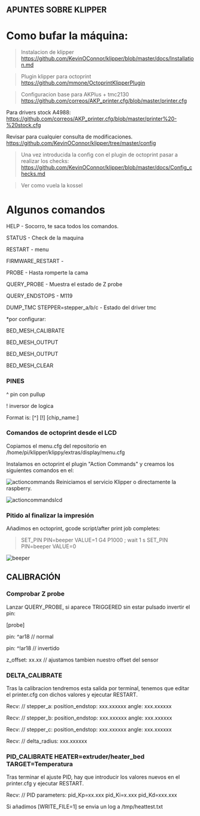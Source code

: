 ## APUNTES SOBRE KLIPPER

# Como bufar la máquina:

> Instalacion de klipper
https://github.com/KevinOConnor/klipper/blob/master/docs/Installation.md

> Plugin klipper para octoprint
https://github.com/mmone/OctoprintKlipperPlugin

> Configuracion base para AKPlus + tmc2130
https://github.com/correos/AKP_printer.cfg/blob/master/printer.cfg


Para drivers stock A4988:
https://github.com/correos/AKP_printer.cfg/blob/master/printer%20-%20stock.cfg

Revisar para cualquier consulta de modificaciones.
https://github.com/KevinOConnor/klipper/tree/master/config

>Una vez introducida la config con el plugin de octoprint pasar a realizar los checks:
https://github.com/KevinOConnor/klipper/blob/master/docs/Config_checks.md

> Ver como vuela la kossel




# Algunos comandos

HELP - Socorro, te saca todos los comandos.

STATUS - Check de la maquina

RESTART - menu

FIRMWARE_RESTART -

PROBE - Hasta romperte la cama

QUERY_PROBE - Muestra el estado de Z probe

QUERY_ENDSTOPS - M119

DUMP_TMC STEPPER=stepper_a/b/c - Estado del driver tmc

*por configurar:

BED_MESH_CALIBRATE

BED_MESH_OUTPUT

BED_MESH_OUTPUT

BED_MESH_CLEAR




### PINES

^ pin con pullup

! inversor de logica 

Format is: [^] [!] [chip_name:]




### Comandos de octoprint desde el LCD

Copiamos el menu.cfg del repositorio en /home/pi/klipper/klippy/extras/display/menu.cfg

Instalamos en octoprint el plugin "Action Commands" y creamos los siguientes comandos en el:

![actioncommands](https://github.com/correos/AKP_printer.cfg/blob/master/img/octoprint%20commands.PNG)
Reiniciamos el servicio Klipper o directamente la raspberry.

![actioncommandslcd](https://github.com/correos/AKP_printer.cfg/blob/master/img/comandoslcd.jpg)




### Pitido al finalizar la impresión

Añadimos en octoprint, gcode script/after print job completes:

>SET_PIN PIN=beeper VALUE=1
>G4 P1000 ; wait 1 s
>SET_PIN PIN=beeper VALUE=0

![beeper](https://github.com/maketo3D/AKP_printer.cfg/blob/master/img/beeperscript.PNG)




## CALIBRACIÓN

###   Comprobar Z probe

Lanzar QUERY_PROBE, si aparece TRIGGERED sin estar pulsado invertir el pin:

[probe]

pin: ^ar18  // normal

pin: ^!ar18  // invertido

z_offset: xx.xx // ajustamos tambien nuestro offset del sensor


###   DELTA_CALIBRATE

Tras la calibracion tendremos esta salida por terminal, tenemos que editar el printer.cfg con dichos valores y ejecutar RESTART.

Recv: // stepper_a: position_endstop: xxx.xxxxxx angle: xxx.xxxxxx

Recv: // stepper_b: position_endstop: xxx.xxxxxx angle: xxx.xxxxxx

Recv: // stepper_c: position_endstop: xxx.xxxxxx angle: xxx.xxxxxx

Recv: // delta_radius: xxx.xxxxxx

###  PID_CALIBRATE HEATER=extruder/heater_bed TARGET=Temperatura 
  
Tras terminar el ajuste PID, hay que introducir los valores nuevos en el printer.cfg y ejecutar RESTART.

Recv: // PID parameters: pid_Kp=xx.xxx pid_Ki=x.xxx pid_Kd=xxx.xxx


Si añadimos [WRITE_FILE=1] se envia un log a /tmp/heattest.txt

